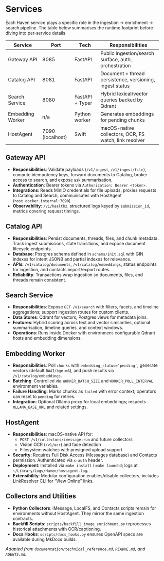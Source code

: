 # Services

Each Haven service plays a specific role in the ingestion → enrichment → search pipeline. The table below summarises the runtime footprint before diving into per-service details.

| Service | Port | Tech | Responsibilities |
| --- | --- | --- | --- |
| Gateway API | 8085 | FastAPI | Public ingestion/search surface, auth, orchestration |
| Catalog API | 8081 | FastAPI | Document + thread persistence, versioning, ingest status |
| Search Service | 8080 | FastAPI + Typer | Hybrid lexical/vector queries backed by Qdrant |
| Embedding Worker | n/a | Python worker | Generates embeddings for pending chunks |
| HostAgent | 7090 (localhost) | Swift | macOS-native collectors, OCR, FS watch, link resolver |

## Gateway API
- **Responsibilities**: Validate payloads (`/v1/ingest`, `/v1/ingest/file`), compute idempotency keys, forward documents to Catalog, broker access to search, and expose `ask` summarisation.
- **Authentication**: Bearer tokens via `Authorization: Bearer <token>`.
- **Integrations**: Reads MinIO credentials for file uploads, proxies requests to Catalog and Search, communicates with HostAgent (`host.docker.internal:7090`).
- **Observability**: `/v1/healthz`, structured logs keyed by `submission_id`, metrics covering request timings.

## Catalog API
- **Responsibilities**: Persist documents, threads, files, and chunk metadata. Track ingest submissions, state transitions, and expose document lifecycle endpoints.
- **Database**: Postgres schema defined in `schema/init.sql` with GIN indexes for intent JSONB and partial indexes for relevance.
- **APIs**: `/v1/catalog/documents`, `/v1/catalog/embeddings`, status endpoints for ingestion, and contacts import/export routes.
- **Reliability**: Transactions wrap ingestion so documents, files, and threads remain consistent.

## Search Service
- **Responsibilities**: Expose `GET /v1/search` with filters, facets, and timeline aggregations; support ingestion routes for custom clients.
- **Data Stores**: Qdrant for vectors, Postgres views for metadata joins.
- **Features**: Hybrid scoring across text and vector similarities, optional summarisation, timeline queries, and context windows.
- **Operations**: Runs inside Docker with environment-configurable Qdrant hosts and embedding dimensions.

## Embedding Worker
- **Responsibilities**: Poll `chunks` with `embedding_status='pending'`, generate vectors (default `BAAI/bge-m3`), and push results via `/v1/catalog/embeddings`.
- **Batching**: Controlled via `WORKER_BATCH_SIZE` and `WORKER_POLL_INTERVAL` environment variables.
- **Failure Handling**: Marks chunks as `failed` with error context; operators can reset to `pending` for retries.
- **Integration**: Optional Ollama proxy for local embeddings; respects `OLLAMA_BASE_URL` and related settings.

## HostAgent
- **Responsibilities**: macOS-native API for:
  - `POST /v1/collectors/imessage:run` and future collectors
  - Vision OCR (`/v1/ocr`) and face detection
  - Filesystem watches with presigned upload support
- **Security**: Requires Full Disk Access (Messages database) and Contacts permission. Authenticated via `x-auth` header.
- **Deployment**: Installed via `make install` / `make launchd`; logs at `~/Library/Logs/Haven/hostagent.log`.
- **Extensibility**: Modular configuration enables/disable collectors; includes LinkResolver CLI for “View Online” links.

## Collectors and Utilities
- **Python Collectors**: iMessage, LocalFS, and Contacts scripts remain for environments without HostAgent. They mirror the same ingestion contracts.
- **Backfill Scripts**: `scripts/backfill_image_enrichment.py` reprocesses historical attachments with OCR/captioning.
- **Docs Hooks**: `scripts/docs_hooks.py` ensures OpenAPI specs are available during MkDocs builds.

_Adapted from `documentation/technical_reference.md`, `README.md`, and `AGENTS.md`._
